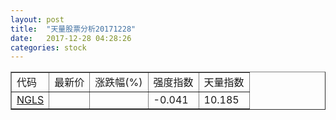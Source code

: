 ```yaml
---
layout: post
title:  "天量股票分析20171228"
date:   2017-12-28 04:28:26
categories: stock
---
```

<script type="text/javascript">
var stockList = []
stockList.push('gb_ngls');
</script>

<table border="1">
 <tr>
  <td>代码</td>
  <td>最新价</td>
  <td>涨跌幅(%)</td>
 <td>强度指数</td>
 <td>天量指数</td>
</tr>
  <tr id="ngls"><td><a href="http://stock.finance.sina.com.cn/usstock/quotes/NGLS.html" target="_blank">NGLS</a></td><td></td><td></td><td>-0.041</td><td>10.185</td></tr>
</table>

